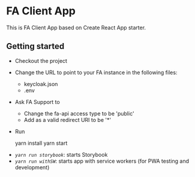 # FA Client App

This is FA Client App based on Create React App starter.

## Getting started

* Checkout the project
* Change the URL to point to your FA instance in the following files:
    * keycloak.json
    * .env
* Ask FA Support to
    * Change the fa-api access type to be 'public'
    * Add as a valid redirect URI to be '*'
* Run

  	yarn install
  	yarn start

- _`yarn run storybook`_: starts Storybook
- _`yarn run withSW`_: starts app with service workers (for PWA testing and development)
